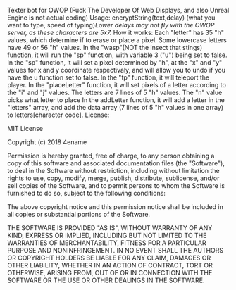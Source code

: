 Texter bot for OWOP (Fuck The Developer Of Web Displays, and also Unreal Engine is not actual coding)
Usage: encryptString(text,delay) (what you want to type, speed of typing)*Lower delays may not fly with the OWOP server, as these characters are 5x7.*
How it works: Each "letter" has 35 "h" values, which determine if to erase or place a pixel. Some lowercase letters have 49 or 56 "h" values.
In the "wasp"(NOT the insect that stings) function, it will run the "sp" function, with variable 3 ("u") being set to false.
In the "sp" function, it will set a pixel determined by "h", at the "x" and "y" values for x and y coordinate respectivaly, and will allow you to undo if you have the u function set to false.
In the "tp" function, it will teleport the player.
In the "placeLetter" function, it will set pixels of a letter according to the "i" and "j" values. The letters are 7 lines of 5 "h" values. The "n" value picks what letter to place
In the addLetter function, it will add a letter in the "letters" array, and add the data array (7 lines of 5 "h" values in one array) to letters[character code].
License:


MIT License

Copyright (c) 2018 4ename

Permission is hereby granted, free of charge, to any person obtaining a copy
of this software and associated documentation files (the "Software"), to deal
in the Software without restriction, including without limitation the rights
to use, copy, modify, merge, publish, distribute, sublicense, and/or sell
copies of the Software, and to permit persons to whom the Software is
furnished to do so, subject to the following conditions:

The above copyright notice and this permission notice shall be included in all
copies or substantial portions of the Software.

THE SOFTWARE IS PROVIDED "AS IS", WITHOUT WARRANTY OF ANY KIND, EXPRESS OR
IMPLIED, INCLUDING BUT NOT LIMITED TO THE WARRANTIES OF MERCHANTABILITY,
FITNESS FOR A PARTICULAR PURPOSE AND NONINFRINGEMENT. IN NO EVENT SHALL THE
AUTHORS OR COPYRIGHT HOLDERS BE LIABLE FOR ANY CLAIM, DAMAGES OR OTHER
LIABILITY, WHETHER IN AN ACTION OF CONTRACT, TORT OR OTHERWISE, ARISING FROM,
OUT OF OR IN CONNECTION WITH THE SOFTWARE OR THE USE OR OTHER DEALINGS IN THE
SOFTWARE.
